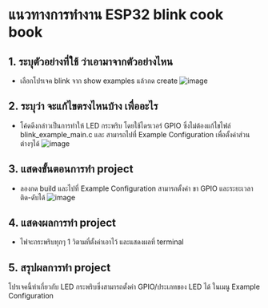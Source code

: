 # แนวทางการทำงาน ESP32 blink cook book
## 1. ระบุตัวอย่างที่ใช้ ว่าเอามาจากตัวอย่างไหน
- เลือกโปรเจค blink จาก show examples แล้วกด create
![image](https://github.com/user-attachments/assets/87fdda27-44d8-4216-a478-a8f8a539230b)
## 2. ระบุว่า จะแก้ไขตรงไหนบ้าง เพื่ออะไร 
- โค้ดดีงกล่าวเป็นการทำให้ LED กระพริบ โดยใช้ไดรเวอร์ GPIO ซึ่งไม่ต้องแก้ไขไฟล์ blink_example_main.c และ สามารถไปที่ Example Configuration เพื่อตั้งค่าส่วนต่างๆได้
![image](https://github.com/user-attachments/assets/027d6800-7cb1-4567-8f52-0524eb4fb480)

## 3. แสดงขั้นตอนการทำ project
- ลองกด build และไปที่ Example Configuration สามารถตั้งค่า ขา GPIO และระยะเวลาติด-ดับได้
![image](https://github.com/user-attachments/assets/bd04e6eb-dd56-45b6-8dc0-17a1794798f9)
## 4. แสดงผลการทำ project
- ไฟจะกระพริบทุกๆ 1 วิตามที่ตั้งค่าเอาไว้ และแสดงผลที่ terminal

## 5. สรุปผลการทำ project 
โปรเจคนี้ทำเกี่ยวกับ LED กระพริบซึ่งสามารถตั้งค่า GPIO/ประเภทของ LED ได้ ในเมนู Example Configuration
